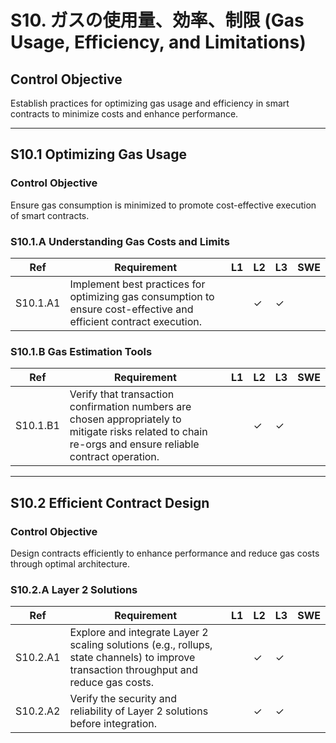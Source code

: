 # S10. ガスの使用量、効率、制限 (Gas Usage, Efficiency, and Limitations)

## Control Objective
Establish practices for optimizing gas usage and efficiency in smart contracts to minimize costs and enhance performance.

---

## S10.1 Optimizing Gas Usage

### Control Objective
Ensure gas consumption is minimized to promote cost-effective execution of smart contracts.

### S10.1.A Understanding Gas Costs and Limits

| Ref          | Requirement                                                                 | L1 | L2 | L3 | SWE |
| ------------ | --------------------------------------------------------------------------- | -- | -- | -- | --- |
| S10.1.A1     | Implement best practices for optimizing gas consumption to ensure cost-effective and efficient contract execution. |    | ✓  | ✓  |     |

### S10.1.B Gas Estimation Tools

| Ref          | Requirement                                                                 | L1 | L2 | L3 | SWE |
| ------------ | --------------------------------------------------------------------------- | -- | -- | -- | --- |
| S10.1.B1     | Verify that transaction confirmation numbers are chosen appropriately to mitigate risks related to chain re-orgs and ensure reliable contract operation. |    | ✓  | ✓  |     |

---

## S10.2 Efficient Contract Design

### Control Objective
Design contracts efficiently to enhance performance and reduce gas costs through optimal architecture.

### S10.2.A Layer 2 Solutions

| Ref          | Requirement                                                                 | L1 | L2 | L3 | SWE |
| ------------ | --------------------------------------------------------------------------- | -- | -- | -- | --- |
| S10.2.A1     | Explore and integrate Layer 2 scaling solutions (e.g., rollups, state channels) to improve transaction throughput and reduce gas costs. |    | ✓  | ✓  |     |
| S10.2.A2     | Verify the security and reliability of Layer 2 solutions before integration. |    | ✓  | ✓  |     |
